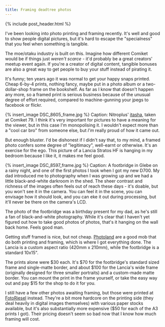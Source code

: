 ```yaml
---
title: Framing deadtree photos
---
```


{% include post_header.html %}

I've been looking into photo printing and framing recently. It's well and good to show people digital pictures, but it's hard to escape the "specialness" that you feel when something is tangible.

The moe/otaku industry is built on this. Imagine how different Comiket would be if things just *weren't scarce* - it'd probably be a great creators' meetup event again. If you're a creator of digital content, tangible bonuses are also a great way to get people to buy your stuff instead of pirating it.

It's funny; ten years ago it was normal to get your happy snaps printed. Cheap 6-by-4 prints, nothing fancy, maybe put in a photo album or a two-dollar-shop frame on the bookshelf. As far as I know that doesn't happen any more, so a framed print is serious business because of the unusual degree of effort required, compared to machine-gunning your jpegs to facebook or flickr.


{% insert_image DSC_8605_frame.jpg %}
Caption: Nitroplus' [itasha](http://en.wikipedia.org/wiki/Itasha), taken at Comiket 79. I think it's very important for pictures to have a meaning for the viewer, but in this case I'm monopolising it. I wouldn't expect more than a "cool car bro" from someone else, but *I'm* really proud of how it came out.

But enough bluster. I'd be dishonest if I didn't say that, to my mind, a framed photo confers some degree of "legitimacy", well-earnt or otherwise. It's an exercise for the ego. This picture of a Lancia Stratos HF is hanging in my bedroom because I like it, it makes me feel good.


{% insert_image DSC_8597_frame.jpg %}
Caption: A footbridge in Glebe on a rainy night, and one of the first photos I took when I got my new D700. My dad introduced me to photography when I was growing up and we had a little black-and-white darkroom in the shed. The sheer contrast and richness of the images often feels out of reach these days - it's doable, but you won't see it in the camera. You can feel it in the scene, you can envisage how it should look, and you can eke it out during processing, but it'll never be there on the camera's LCD.


The photo of the footbridge was a birthday present for my dad, as he's still a fan of black-and-white photography. While it's clear that I haven't yet figured out how to take good photos of photos, that's it hanging on the wall back home. Feels good man.


Getting stuff framed is nice, but not cheap. [Photoland](http://www.photoland.com.au/) are a good mob that do both printing and framing, which is where I got everything done. The Lancia is a custom aspect ratio (420mm x 210mm), while the footbridge is a standard 10x15".

The prints alone were $30 each. It's $70 for the footbridge's standard sized frame and single-matte border, and about $100 for the Lancia's wide frame (originally designed for three smaller portraits) and a custom-made matte border. You can mount the print in the frame yourself, or take the easy way out and pay $15 for the shop to do it for you.


I still have a few other photos awaiting framing, but those were printed at [FotoRiesel](http://www.fotoriesel.com.au/create-fine-art-printing.html) instead. They're a bit more hardcore on the printing side (they deal heavily in digital images themselves) with various paper stocks available, but it's also substantially more expensive ($50 for each of the A3 prints I got). Their pricing doesn't seem so bad now that I know how much framing will cost.


